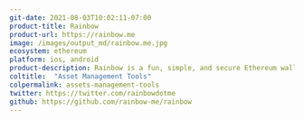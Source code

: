```yaml
---
git-date: 2021-08-03T10:02:11-07:00
product-title: Rainbow
product-url: https://rainbow.me
image: /images/output_md/rainbow.me.jpg
ecosystem: ethereum
platform: ios, android
product-description: Rainbow is a fun, simple, and secure Ethereum wallet that makes managing your assets a joy.
coltitle:  "Asset Management Tools"
colpermalink: assets-management-tools
twitter: https://twitter.com/rainbowdotme
github: https://github.com/rainbow-me/rainbow
---
```

